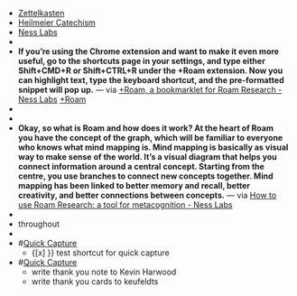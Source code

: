 - [Zettelkasten](<Zettelkasten.md>)
- [Heilmeier Catechism](<Heilmeier Catechism.md>)
- [Ness Labs](<Ness Labs.md>)
- 
- __If you’re using the Chrome extension and want to make it even more useful, go to the shortcuts page in your settings, and type either Shift+CMD+R or Shift+CTRL+R under the +Roam extension. Now you can highlight text, type the keyboard shortcut, and the pre-formatted snippet will pop up.__ — via [+Roam, a bookmarklet for Roam Research - Ness Labs](https://nesslabs.com/roam-research-bookmarklet) [+Roam](<+Roam.md>)
- 
- 
- __Okay, so what is Roam and how does it work? At the heart of Roam you have the concept of the graph, which will be familiar to everyone who knows what mind mapping is. Mind mapping is basically as visual way to make sense of the world. It’s a visual diagram that helps you connect information around a central concept. Starting from the centre, you use branches to connect new concepts together. Mind mapping has been linked to better memory and recall, better creativity, and better connections between concepts.__ — via [How to use Roam Research: a tool for metacognition - Ness Labs](https://nesslabs.com/roam-research)
- 
- throughout
- 
- #[Quick Capture](<Quick Capture.md>)
    - {[x] }} test shortcut for quick capture
- #[Quick Capture](<Quick Capture.md>)
    - write thank you note to Kevin Harwood
    - write thank you cards to keufeldts
